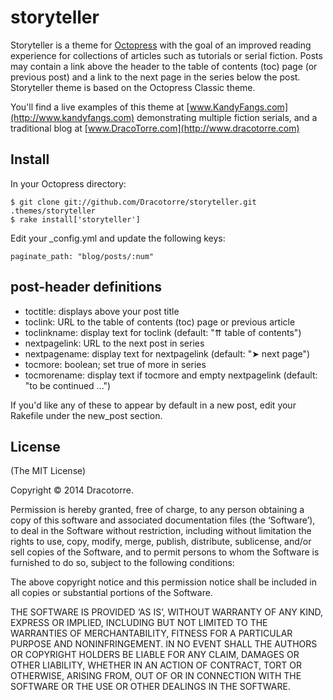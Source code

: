 storyteller
===========
Storyteller is a theme for [Octopress](http://octopress.org) with the goal of an improved reading experience for collections of articles such as tutorials or serial fiction. Posts may contain a link above the header to the table of contents (toc) page (or previous post) and a link to the next page in the series below the post. Storyteller theme is based on the Octopress Classic theme.

You'll find a live examples of this theme at [www.KandyFangs.com](http://www.kandyfangs.com) demonstrating multiple fiction serials, and a traditional blog at [www.DracoTorre.com](http://www.dracotorre.com)


Install
-------

In your Octopress directory:

	$ git clone git://github.com/Dracotorre/storyteller.git .themes/storyteller
	$ rake install['storyteller']
	
Edit your _config.yml and update the following keys:

	paginate_path: "blog/posts/:num"

post-header definitions
--------------------------------

* toctitle: displays above your post title
* toclink: URL to the table of contents (toc) page or previous article
* toclinkname: display text for toclink (default: "⇈ table of contents")
* nextpagelink: URL to the next post in series
* nextpagename: display text for nextpagelink (default: "➤ next page")
* tocmore: boolean; set true of more in series
* tocmorename: display text if tocmore and empty nextpagelink (default: "to be continued ...")

If you'd like any of these to appear by default in a new post, edit your Rakefile under the new\_post section.


License
-------
(The MIT License)

Copyright © 2014 Dracotorre.

Permission is hereby granted, free of charge, to any person obtaining a copy of this software and associated documentation files (the ‘Software’), to deal in the Software without restriction, including without limitation the rights to use, copy, modify, merge, publish, distribute, sublicense, and/or sell copies of the Software, and to permit persons to whom the Software is furnished to do so, subject to the following conditions:

The above copyright notice and this permission notice shall be included in all copies or substantial portions of the Software.

THE SOFTWARE IS PROVIDED ‘AS IS’, WITHOUT WARRANTY OF ANY KIND, EXPRESS OR IMPLIED, INCLUDING BUT NOT LIMITED TO THE WARRANTIES OF MERCHANTABILITY, FITNESS FOR A PARTICULAR PURPOSE AND NONINFRINGEMENT. IN NO EVENT SHALL THE AUTHORS OR COPYRIGHT HOLDERS BE LIABLE FOR ANY CLAIM, DAMAGES OR OTHER LIABILITY, WHETHER IN AN ACTION OF CONTRACT, TORT OR OTHERWISE, ARISING FROM, OUT OF OR IN CONNECTION WITH THE SOFTWARE OR THE USE OR OTHER DEALINGS IN THE SOFTWARE.
